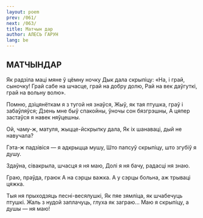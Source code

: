 ```yaml
---
layout: poem
prev: /061/
next: /063/
title: Матчын дар
author: АЛЕСЬ ГАРУН
lang: be
---
```



 
## МАТЧЫНДАР

Як радзіла маці мяне ў цёмну ночку Дык дала скрыпіцу: «На, і грай, сыночку! Грай сабе на шчасце, грай на добру долю, Рай на век даўгуткі, грай на вольну волю».

Помню, дзіцянёткам я з тугой ня знаўся, Жыў, як тая птушка, граў і забаўляўся; Дзень мне быў спакойны, ўночы сон бязгрэшны, А цяпер застаўся я навек няўцешны.

Ой, чаму-ж, матуля, жыцце-йскрыпку дала, Як іх шанаваці, дый не навучала?

Гэта-ж падзівіся — я адкрыцца мушу, Што папсуў скрыпіцу, што згубіў я душу.

Здаўна, сівакрыла, шчасця я ня маю, Долі я ня бачу, радасці ня знаю.

Граю, праўда, граюк А на сэрцы важка. А у сэрцы больна, аж трываці цяжка.

Тыя ня прыходзяць песні-весялушкі, Як пяе зямліца, як шчабечуць птушкі. Жаль з нудой заплачуць, глуха як заграю... Маю я скрыпіцу, а душы — ня маю!
